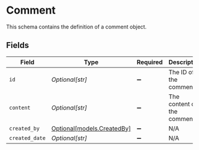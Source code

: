 # Comment

This schema contains the definition of a comment object.


## Fields

| Field                                                | Type                                                 | Required                                             | Description                                          |
| ---------------------------------------------------- | ---------------------------------------------------- | ---------------------------------------------------- | ---------------------------------------------------- |
| `id`                                                 | *Optional[str]*                                      | :heavy_minus_sign:                                   | The ID of the comment.                               |
| `content`                                            | *Optional[str]*                                      | :heavy_minus_sign:                                   | The content of the comment.                          |
| `created_by`                                         | [Optional[models.CreatedBy]](../models/createdby.md) | :heavy_minus_sign:                                   | N/A                                                  |
| `created_date`                                       | *Optional[str]*                                      | :heavy_minus_sign:                                   | N/A                                                  |